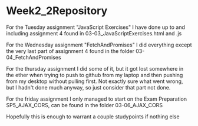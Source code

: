 # Week2_2Repository
 
For the Tuesday assignment "JavaScript Exercises" I have done up to and including assignment 4
found in 03-03_JavaScriptExercises.html and .js

For the Wednesday assignment "FetchAndPromises" I did everything except the very last part of assignment 4
found in the folder 03-04_FetchAndPromises

For the thursday assignment I did some of it, but it got lost somewhere in the ether when trying to push
to github from my laptop and then pushing from my desktop without pulling first. Not exactly sure what went
wrong, but I hadn't done much anyway, so just consider that part not done.

For the friday assignment I only managed to start on the Exam Preparation SP5_AJAX_CORS, can be found in the folder
03-06_AJAX_CORS

Hopefully this is enough to warrant a couple studypoints if nothing else